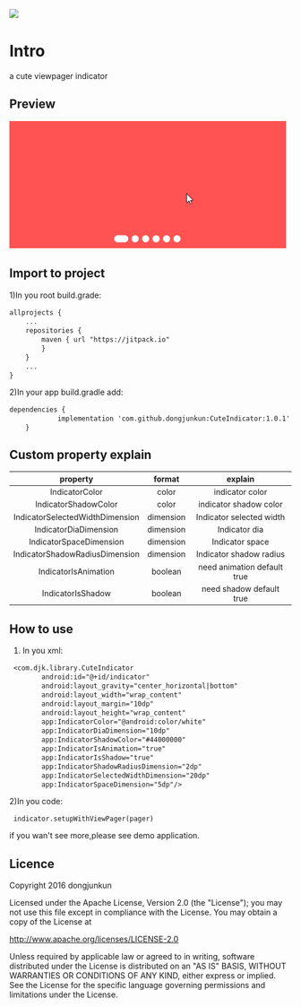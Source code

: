 [![](https://jitpack.io/v/dongjunkun/CuteIndicator.svg)](https://jitpack.io/#dongjunkun/CuteIndicator)

# Intro
a cute viewpager indicator

## Preview

![cute_indicator](/art/indicator.gif)

## Import to project

1)In you root build.grade:
~~~
allprojects {
    ...
    repositories {
        maven { url "https://jitpack.io"
        }
    }
    ...
}
~~~
2)In your app build.gradle add:
~~~
dependencies {
	        implementation 'com.github.dongjunkun:CuteIndicator:1.0.1'
	}
~~~

## Custom property explain
| property| format|explain|
|:---:|:---:|:---:|
|IndicatorColor|color|indicator color|
|IndicatorShadowColor|color|indicator shadow color|
|IndicatorSelectedWidthDimension|dimension|Indicator selected width|
|IndicatorDiaDimension|dimension|Indicator dia|
|IndicatorSpaceDimension|dimension|Indicator space|
|IndicatorShadowRadiusDimension|dimension|Indicator shadow radius|
|IndicatorIsAnimation|boolean|need animation default true|
|IndicatorIsShadow|boolean|need shadow default true|

## How to use
1) In you xml:
~~~
 <com.djk.library.CuteIndicator
        android:id="@+id/indicator"
        android:layout_gravity="center_horizontal|bottom"
        android:layout_width="wrap_content"
        android:layout_margin="10dp"
        android:layout_height="wrap_content"
        app:IndicatorColor="@android:color/white"
        app:IndicatorDiaDimension="10dp"
        app:IndicatorShadowColor="#44000000"
        app:IndicatorIsAnimation="true"
        app:IndicatorIsShadow="true"
        app:IndicatorShadowRadiusDimension="2dp"
        app:IndicatorSelectedWidthDimension="20dp"
        app:IndicatorSpaceDimension="5dp"/>
~~~
2)In you code:
~~~
 indicator.setupWithViewPager(pager)
~~~
if you wan't see more,please see demo application.


## Licence
 Copyright 2016 dongjunkun

 Licensed under the Apache License, Version 2.0 (the "License"); you may not use this file except in compliance with the License. You may obtain a copy of the License at

 http://www.apache.org/licenses/LICENSE-2.0

 Unless required by applicable law or agreed to in writing, software distributed under the License is distributed on an "AS IS" BASIS, WITHOUT WARRANTIES OR CONDITIONS OF ANY KIND, either express or implied. See the License for the specific language governing permissions and limitations under the License.